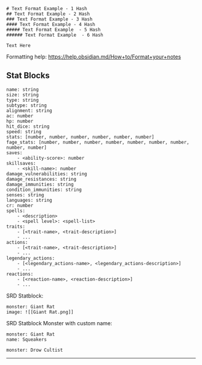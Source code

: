 ```ad-ReadAloud
# Text Format Example - 1 Hash
## Text Format Example - 2 Hash
### Text Format Example - 3 Hash
#### Text Format Example - 4 Hash
##### Text Format Example  - 5 Hash
###### Text Format Example  - 6 Hash
```
```ad-note
Text Here
```

Formatting help: https://help.obsidian.md/How+to/Format+your+notes

## Stat Blocks

```statblock
name: string
size: string
type: string
subtype: string
alignment: string
ac: number
hp: number
hit_dice: string
speed: string
stats: [number, number, number, number, number, number]
fage_stats: [number, number, number, number, number, number, number, number, number]
saves:
    - <ability-score>: number
skillsaves:
    - <skill-name>: number
damage_vulnerabilities: string
damage_resistances: string
damage_immunities: string
condition_immunities: string
senses: string
languages: string
cr: number
spells:
    - <description>
    - <spell level>: <spell-list>
traits:
    - [<trait-name>, <trait-description>]
    - ...
actions:
    - [<trait-name>, <trait-description>]
    - ...
legendary_actions:
    - [<legendary_actions-name>, <legendary_actions-description>]
    - ...
reactions:
    - [<reaction-name>, <reaction-description>]
    - ...
```

SRD Statblock:
```statblock
monster: Giant Rat
image: ![[Giant Rat.png]]
```

SRD Statblock Monster with custom name:
```statblock
monster: Giant Rat
name: Squeakers
```

```statblock
monster: Drow Cultist
```

<hr>
